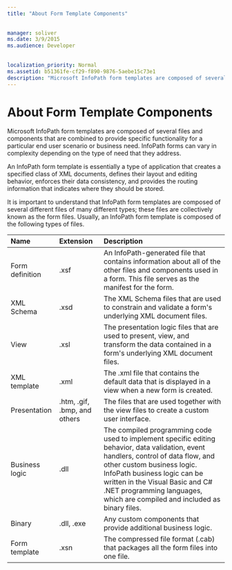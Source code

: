 ```yaml
---
title: "About Form Template Components"
 
 
manager: soliver
ms.date: 3/9/2015
ms.audience: Developer
 
 
localization_priority: Normal
ms.assetid: b51361fe-cf29-f890-9876-5aebe15c73e1
description: "Microsoft InfoPath form templates are composed of several files and components that are combined to provide specific functionality for a particular end user scenario or business need. InfoPath forms can vary in complexity depending on the type of need that they address."
---
```


# About Form Template Components

Microsoft InfoPath form templates are composed of several files and components that are combined to provide specific functionality for a particular end user scenario or business need. InfoPath forms can vary in complexity depending on the type of need that they address.
  
An InfoPath form template is essentially a type of application that creates a specified class of XML documents, defines their layout and editing behavior, enforces their data consistency, and provides the routing information that indicates where they should be stored.
  
It is important to understand that InfoPath form templates are composed of several different files of many different types; these files are collectively known as the form files. Usually, an InfoPath form template is composed of the following types of files.
  
|**Name**|**Extension**|**Description**|
|:-----|:-----|:-----|
|Form definition  <br/> |.xsf  <br/> |An InfoPath-generated file that contains information about all of the other files and components used in a form. This file serves as the manifest for the form.  <br/> |
|XML Schema  <br/> |.xsd  <br/> |The XML Schema files that are used to constrain and validate a form's underlying XML document files.  <br/> |
|View  <br/> |.xsl  <br/> |The presentation logic files that are used to present, view, and transform the data contained in a form's underlying XML document files.  <br/> |
|XML template  <br/> |.xml  <br/> |The .xml file that contains the default data that is displayed in a view when a new form is created.  <br/> |
|Presentation  <br/> |.htm, .gif, .bmp, and others  <br/> |The files that are used together with the view files to create a custom user interface.  <br/> |
|Business logic  <br/> |.dll  <br/> |The compiled programming code used to implement specific editing behavior, data validation, event handlers, control of data flow, and other custom business logic. InfoPath business logic can be written in the Visual Basic and C# .NET programming languages, which are compiled and included as binary files.  <br/> |
|Binary  <br/> |.dll, .exe  <br/> | Any custom components that provide additional business logic.  <br/> |
|Form template  <br/> |.xsn  <br/> |The compressed file format (.cab) that packages all the form files into one file.  <br/> |
   

